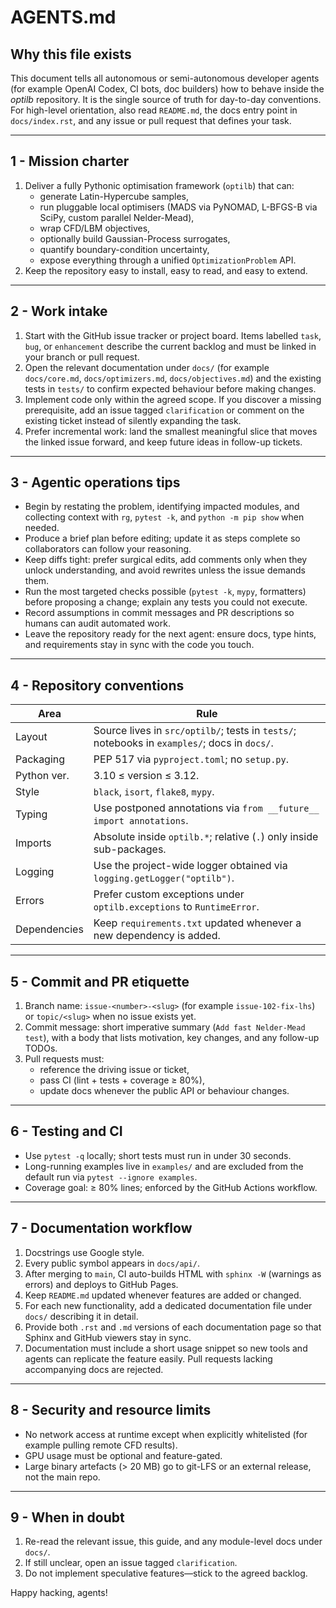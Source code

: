 # AGENTS.md

## Why this file exists
This document tells all autonomous or semi-autonomous developer agents (for example OpenAI Codex, CI bots, doc builders) how to behave inside the *optilb* repository.
It is the single source of truth for day-to-day conventions.
For high-level orientation, also read `README.md`, the docs entry point in `docs/index.rst`, and any issue or pull request that defines your task.

---

## 1 - Mission charter
1. Deliver a fully Pythonic optimisation framework (`optilb`) that can:
   - generate Latin-Hypercube samples,
   - run pluggable local optimisers (MADS via PyNOMAD, L-BFGS-B via SciPy, custom parallel Nelder-Mead),
   - wrap CFD/LBM objectives,
   - optionally build Gaussian-Process surrogates,
   - quantify boundary-condition uncertainty,
   - expose everything through a unified `OptimizationProblem` API.
2. Keep the repository easy to install, easy to read, and easy to extend.

---

## 2 - Work intake
1. Start with the GitHub issue tracker or project board. Items labelled `task`, `bug`, or `enhancement` describe the current backlog and must be linked in your branch or pull request.
2. Open the relevant documentation under `docs/` (for example `docs/core.md`, `docs/optimizers.md`, `docs/objectives.md`) and the existing tests in `tests/` to confirm expected behaviour before making changes.
3. Implement code only within the agreed scope. If you discover a missing prerequisite, add an issue tagged `clarification` or comment on the existing ticket instead of silently expanding the task.
4. Prefer incremental work: land the smallest meaningful slice that moves the linked issue forward, and keep future ideas in follow-up tickets.

---

## 3 - Agentic operations tips
- Begin by restating the problem, identifying impacted modules, and collecting context with `rg`, `pytest -k`, and `python -m pip show` when needed.
- Produce a brief plan before editing; update it as steps complete so collaborators can follow your reasoning.
- Keep diffs tight: prefer surgical edits, add comments only when they unlock understanding, and avoid rewrites unless the issue demands them.
- Run the most targeted checks possible (`pytest -k`, `mypy`, formatters) before proposing a change; explain any tests you could not execute.
- Record assumptions in commit messages and PR descriptions so humans can audit automated work.
- Leave the repository ready for the next agent: ensure docs, type hints, and requirements stay in sync with the code you touch.

---

## 4 - Repository conventions
| Area | Rule |
|------|------|
| Layout | Source lives in `src/optilb/`; tests in `tests/`; notebooks in `examples/`; docs in `docs/`. |
| Packaging | PEP 517 via `pyproject.toml`; no `setup.py`. |
| Python ver. | 3.10 ≤ version ≤ 3.12. |
| Style | `black`, `isort`, `flake8`, `mypy`. |
| Typing | Use postponed annotations via `from __future__ import annotations`. |
| Imports | Absolute inside `optilb.*`; relative (`.`) only inside sub-packages. |
| Logging | Use the project-wide logger obtained via `logging.getLogger("optilb")`. |
| Errors | Prefer custom exceptions under `optilb.exceptions` to `RuntimeError`. |
| Dependencies | Keep `requirements.txt` updated whenever a new dependency is added. |

---

## 5 - Commit and PR etiquette
1. Branch name: `issue-<number>-<slug>` (for example `issue-102-fix-lhs`) or `topic/<slug>` when no issue exists yet.
2. Commit message: short imperative summary (`Add fast Nelder-Mead test`), with a body that lists motivation, key changes, and any follow-up TODOs.
3. Pull requests must:
   - reference the driving issue or ticket,
   - pass CI (lint + tests + coverage ≥ 80%),
   - update docs whenever the public API or behaviour changes.

---

## 6 - Testing and CI
- Use `pytest -q` locally; short tests must run in under 30 seconds.
- Long-running examples live in `examples/` and are excluded from the default run via `pytest --ignore examples`.
- Coverage goal: ≥ 80% lines; enforced by the GitHub Actions workflow.

---

## 7 - Documentation workflow
1. Docstrings use Google style.
2. Every public symbol appears in `docs/api/`.
3. After merging to `main`, CI auto-builds HTML with `sphinx -W` (warnings as errors) and deploys to GitHub Pages.
4. Keep `README.md` updated whenever features are added or changed.
5. For each new functionality, add a dedicated documentation file under `docs/` describing it in detail.
6. Provide both `.rst` and `.md` versions of each documentation page so that Sphinx and GitHub viewers stay in sync.
7. Documentation must include a short usage snippet so new tools and agents can replicate the feature easily. Pull requests lacking accompanying docs are rejected.

---

## 8 - Security and resource limits
- No network access at runtime except when explicitly whitelisted (for example pulling remote CFD results).
- GPU usage must be optional and feature-gated.
- Large binary artefacts (> 20 MB) go to git-LFS or an external release, not the main repo.

---

## 9 - When in doubt
1. Re-read the relevant issue, this guide, and any module-level docs under `docs/`.
2. If still unclear, open an issue tagged `clarification`.
3. Do not implement speculative features—stick to the agreed backlog.

Happy hacking, agents!
